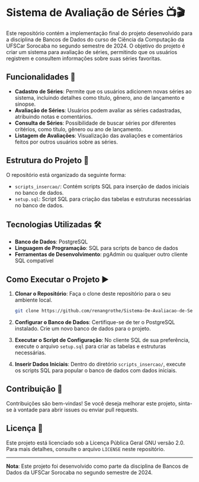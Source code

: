 # Sistema de Avaliação de Séries 📺🎬

Este repositório contém a implementação final do projeto desenvolvido para a disciplina de Bancos de Dados do curso de Ciência da Computação da UFSCar Sorocaba no segundo semestre de 2024. O objetivo do projeto é criar um sistema para avaliação de séries, permitindo que os usuários registrem e consultem informações sobre suas séries favoritas.

## Funcionalidades 🌟

- **Cadastro de Séries**: Permite que os usuários adicionem novas séries ao sistema, incluindo detalhes como título, gênero, ano de lançamento e sinopse.
- **Avaliação de Séries**: Usuários podem avaliar as séries cadastradas, atribuindo notas e comentários.
- **Consulta de Séries**: Possibilidade de buscar séries por diferentes critérios, como título, gênero ou ano de lançamento.
- **Listagem de Avaliações**: Visualização das avaliações e comentários feitos por outros usuários sobre as séries.

## Estrutura do Projeto 📂

O repositório está organizado da seguinte forma:

- `scripts_insercao/`: Contém scripts SQL para inserção de dados iniciais no banco de dados.
- `setup.sql`: Script SQL para criação das tabelas e estruturas necessárias no banco de dados.

## Tecnologias Utilizadas 🛠️

- **Banco de Dados**: PostgreSQL
- **Linguagem de Programação**: SQL para scripts de banco de dados
- **Ferramentas de Desenvolvimento**: pgAdmin ou qualquer outro cliente SQL compatível

## Como Executar o Projeto ▶️

1. **Clonar o Repositório**: Faça o clone deste repositório para o seu ambiente local.

   ```bash
   git clone https://github.com/renangrothe/Sistema-De-Avaliacao-de-Series.git
   ```

2. **Configurar o Banco de Dados**: Certifique-se de ter o PostgreSQL instalado. Crie um novo banco de dados para o projeto.

3. **Executar o Script de Configuração**: No cliente SQL de sua preferência, execute o arquivo `setup.sql` para criar as tabelas e estruturas necessárias.

4. **Inserir Dados Iniciais**: Dentro do diretório `scripts_insercao/`, execute os scripts SQL para popular o banco de dados com dados iniciais.

## Contribuição 🤝

Contribuições são bem-vindas! Se você deseja melhorar este projeto, sinta-se à vontade para abrir issues ou enviar pull requests.

## Licença 📄

Este projeto está licenciado sob a Licença Pública Geral GNU versão 2.0. Para mais detalhes, consulte o arquivo `LICENSE` neste repositório.

---

**Nota**: Este projeto foi desenvolvido como parte da disciplina de Bancos de Dados da UFSCar Sorocaba no segundo semestre de 2024.

